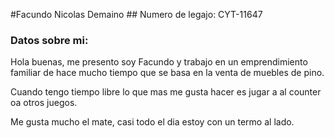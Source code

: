 #Facundo Nicolas Demaino ## Numero de legajo: CYT-11647

### Datos sobre mi:

Hola buenas, me presento soy Facundo y trabajo en un emprendimiento familiar de hace mucho tiempo que se basa en la venta de muebles de pino.

Cuando tengo tiempo libre lo que mas me gusta hacer es jugar a al counter oa otros juegos.

Me gusta mucho el mate, casi todo el dia estoy con un termo al lado.